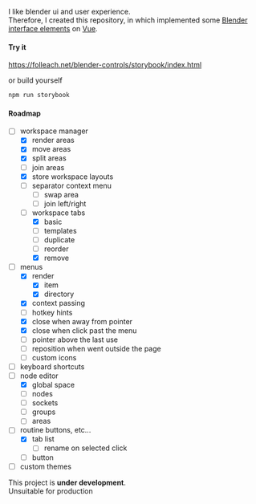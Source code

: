 I like blender ui and user experience.  
Therefore, I created this repository, in which implemented some [Blender interface elements](https://docs.blender.org/manual/en/latest/interface/index.html) on [Vue](https://vuejs.org/).

#### Try it

https://folleach.net/blender-controls/storybook/index.html

or build yourself

```bash
npm run storybook
```

#### Roadmap

- [ ] workspace manager
    - [x] render areas
    - [x] move areas
    - [x] split areas
    - [ ] join areas
    - [x] store workspace layouts
    - [ ] separator context menu
        - [ ] swap area
        - [ ] join left/right
    - [ ] workspace tabs
        - [x] basic
        - [ ] templates
        - [ ] duplicate
        - [ ] reorder
        - [x] remove
- [ ] menus
    - [x] render
        - [x] item
        - [x] directory
    - [x] context passing
    - [ ] hotkey hints
    - [x] close when away from pointer
    - [x] close when click past the menu
    - [ ] pointer above the last use
    - [ ] reposition when went outside the page
    - [ ] custom icons
- [ ] keyboard shortcuts
- [ ] node editor
    - [x] global space
    - [ ] nodes
    - [ ] sockets
    - [ ] groups
    - [ ] areas
- [ ] routine buttons, etc...
    - [x] tab list
        - [ ] rename on selected click
    - [ ] button
- [ ] custom themes

This project is **under development**.  
Unsuitable for production
